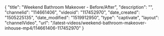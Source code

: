 {
    "title": "Weekend Bathroom Makeover - Before\/After",
    "description": "",
    "channelid": "114661406",
    "videoid": "117452970",
    "date_created": "1505225135",
    "date_modified": "1519912950",
    "type": "captivate",
    "layout": "channelVideo",
    "url": "\/latest-videos\/weekend-bathroom-makeover-inhouse-mp4\/114661406-117452970"
}